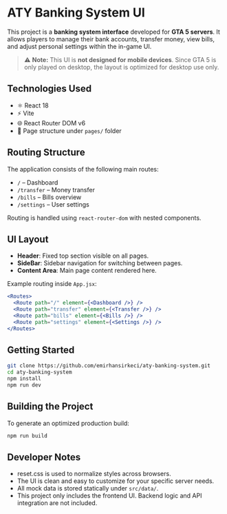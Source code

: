 # ATY Banking System UI

This project is a **banking system interface** developed for **GTA 5 servers**. It allows players to manage their bank accounts, transfer money, view bills, and adjust personal settings within the in-game UI.

> ⚠️ **Note:** This UI is **not designed for mobile devices**. Since GTA 5 is only played on desktop, the layout is optimized for desktop use only.

## Technologies Used

- ⚛️ React 18
- ⚡ Vite
- 🌐 React Router DOM v6
- 📁 Page structure under `pages/` folder

## Routing Structure

The application consists of the following main routes:

- `/` – Dashboard
- `/transfer` – Money transfer
- `/bills` – Bills overview
- `/settings` – User settings

Routing is handled using `react-router-dom` with nested components.

## UI Layout

- **Header**: Fixed top section visible on all pages.
- **SideBar**: Sidebar navigation for switching between pages.
- **Content Area**: Main page content rendered here.

Example routing inside `App.jsx`:

```jsx
<Routes>
  <Route path="/" element={<Dashboard />} />
  <Route path="transfer" element={<Transfer />} />
  <Route path="bills" element={<Bills />} />
  <Route path="settings" element={<Settings />} />
</Routes>
```

## Getting Started
```sh
git clone https://github.com/emirhansirkeci/aty-banking-system.git
cd aty-banking-system
npm install
npm run dev
```

## Building the Project

To generate an optimized production build:

```sh
npm run build
```

## Developer Notes

- reset.css is used to normalize styles across browsers.
- The UI is clean and easy to customize for your specific server needs.
- All mock data is stored statically under `src/data/`.
- This project only includes the frontend UI. Backend logic and API integration are not included.

